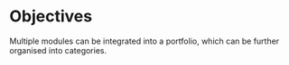# Objectives

Multiple modules can be integrated into a portfolio, which can be further organised into categories.